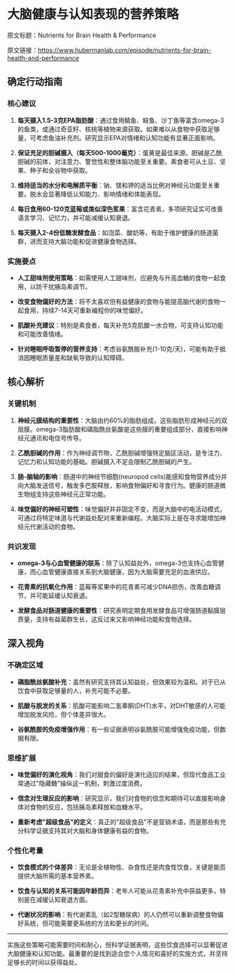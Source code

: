 # 大脑健康与认知表现的营养策略

原文标题：Nutrients for Brain Health & Performance

原文链接：https://www.hubermanlab.com/episode/nutrients-for-brain-health-and-performance

## 确定行动指南

### 核心建议
1. **每天摄入1.5-3克EPA脂肪酸**：通过食用鲭鱼、鲑鱼、沙丁鱼等富含omega-3的鱼类，或通过奇亚籽、核桃等植物来源获取。如果难以从食物中获取足够量，可考虑鱼油补充剂。研究显示EPA对情绪和认知功能有显著正面影响。

2. **保证充足的胆碱摄入（每天500-1000毫克）**：蛋黄是最佳来源。胆碱是乙酰胆碱的前体，对注意力、警觉性和整体脑功能至关重要。素食者可从土豆、坚果、种子和全谷物中获取。

3. **维持适当的水分和电解质平衡**：钠、镁和钾的适当比例对神经元功能至关重要。脱水会显著降低认知能力、影响情绪和体能表现。

4. **每日食用60-120克蓝莓或类似深色浆果**：富含花青素，多项研究证实可改善语言学习、记忆力，并可能减缓认知衰退。

5. **每天摄入2-4份低糖发酵食品**：如泡菜、酸奶等，有助于维护健康的肠道菌群，进而支持大脑功能和促进健康食物选择。

### 实施要点
- **人工甜味剂使用策略**：如需使用人工甜味剂，应避免与升高血糖的食物一起食用，以防干扰胰岛素调节。
  
- **改变食物偏好的方法**：将不太喜欢但有益健康的食物与能提高脑代谢的食物一起食用，持续7-14天可重新编程你的味觉偏好。
  
- **肌酸补充建议**：特别是素食者，每天补充5克肌酸一水合物，可支持认知功能和可能改善情绪。
  
- **针对睡眠呼吸暂停的营养支持**：考虑谷氨酰胺补充(1-10克/天)，可能有助于抵消因睡眠质量差和缺氧导致的认知障碍。

## 核心解析

### 关键机制
1. **神经元膜结构的重要性**：大脑由约60%的脂肪组成，这些脂肪形成神经元的双层膜。omega-3脂肪酸和磷脂酰丝氨酸是这些膜的重要组成部分，直接影响神经元通讯和电信号传导。

2. **乙酰胆碱的作用**：作为神经调节物，乙酰胆碱增强特定脑区活动，是专注力、记忆力和认知功能的基础。胆碱摄入不足会限制乙酰胆碱的产生。

3. **肠-脑轴的影响**：肠道中的神经节细胞(neuropod cells)能感知食物营养成分并向大脑发送信号，触发多巴胺释放，影响食物偏好和寻食行为。健康的肠道微生物组支持这些神经元正常功能。

4. **味觉偏好的神经可塑性**：味觉偏好并非固定不变，而是大脑中的电活动模式，可通过将特定味道与代谢益处配对来重新编程。大脑实际上是在寻求能增加神经元代谢活动的食物。

### 共识发现
- **omega-3与心血管健康的联系**：除了认知益处外，omega-3也支持心血管健康，而心血管健康直接关系到大脑健康，因为大脑需要充足的血液供应。

- **花青素的抗氧化作用**：蓝莓等浆果中的花青素可减少DNA损伤，改善血糖调节，并可能延缓认知衰退。

- **发酵食品对肠道健康的重要性**：研究表明定期食用发酵食品可增强肠道黏膜层质量，支持有益菌群生长，这反过来又影响神经功能和食物选择。

## 深入视角

### 不确定区域
- **磷脂酰丝氨酸补充**：虽然有研究支持其认知益处，但效果较为温和。对于已从饮食中获取足够量的人，补充可能不必要。

- **肌酸与脱发的关系**：肌酸可能影响二氢睾酮(DHT)水平，对DHT敏感的人可能增加脱发风险，但个体差异很大。

- **谷氨酰胺的免疫增强作用**：有一些证据表明谷氨酰胺可能增强免疫功能，但数据有限。

### 思维扩展
- **味觉偏好的演化视角**：我们对甜食的偏好是演化适应的结果，但现代食品工业常通过"隐藏糖"操纵这一机制，刺激过度消费。

- **信念对生理反应的影响**：研究显示，我们对食物的信念和期待可以直接影响身体对食物的反应，包括胰岛素释放和血糖水平。

- **重新考虑"超级食品"的定义**：真正的"超级食品"不是营销术语，而是那些有充分科学证据支持其对大脑和身体健康有益的食物。

### 个性化考量
- **饮食模式的个体差异**：无论是全植物性、杂食性还是肉食性饮食，关键是能否提供大脑所需的基本营养素。

- **饮食与认知的关系可能因年龄而异**：老年人可能从花青素补充中获益更多，特别是在减缓认知衰退方面。

- **代谢状况的影响**：有代谢紊乱（如2型糖尿病）的人仍然可以重新调整食物偏好系统，但可能需要更系统的方法和更长的时间。

---

实施这些策略可能需要时间和耐心，但科学证据表明，这些饮食选择可以显著促进大脑健康和认知功能。最重要的是找到适合您个人情况和喜好的实施方式，并坚持足够长的时间以获得益处。
